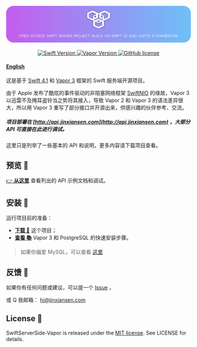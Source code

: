 
<p align="center">
    <img src="Source/icon2.png"/>
    <br>
    <br>
    <a href="http://swift.org">
        <img src="https://img.shields.io/badge/Swift-4.1-brightgreen.svg" alt="Swift Version">
    </a>
    <a href="http://vapor.codes">
        <img src="https://img.shields.io/badge/Vapor-3-F6CBCA.svg" alt="Vapor Version">
    </a>
    <a href="LICENSE">
        <img src="https://img.shields.io/badge/license-MIT-blue.svg" alt="GitHub license">
    </a>
</p>


#### [English](README.md)


这是基于 [Swift 4.1](https://swift.org) 和 [Vapor 3](http://vapor.codes) 框架的 Swift 服务端开源项目。

由于 Apple 发布了酷炫的事件驱动的非阻塞网络框架 [SwiftNIO](https://github.com/apple/swift-nio) 的缘故，Vapor 3 以迅雷不及掩耳盗铃当之势将其接入，导致 Vapor 2 和 Vapor 3 的语法差异很大，所以用 Vapor 3 重写了部分接口并开源出来，供感兴趣的伙伴参考、交流。

##### 项目部署在 [http://api.jinxiansen.com](http://api.jinxiansen.com) ，大部分 API 可直接在此进行调试。

这里只是列举了一些基本的 API 和说明，更多内容请下载项目查看。

## 预览 📑

 [👉 **从这里**](Source/API.md) 查看列出的 API 示例文档和调试。

## 安装 🚀

运行项目前的准备：


* [**下载 📁**](https://github.com/Jinxiansen/SwiftServerSide-Vapor/archive/master.zip) 这个项目；
* [**查看 📚**](Source/Install.md) Vapor 3 和 PostgreSQL 的快速安装步骤。

>
>  如果你偏爱 MySQL，可以查看 [这里](https://github.com/Jinxiansen/SwiftServerSide-Vapor/tree/mysql)

## 反馈 🤔

如果你有任何问题或建议，可以提一个 [Issue](https://github.com/Jinxiansen/SwiftServerSide-Vapor/issues)
，

或 Q 我邮箱： [hi@jinxiansen.com](hi@jinxiansen.com)

## License 📄


SwiftServerSide-Vapor is released under the [MIT license](LICENSE). See LICENSE for details.
